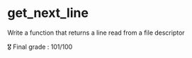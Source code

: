# get_next_line
Write a function that returns a line read from a file descriptor

🎖️ Final grade : 101/100

